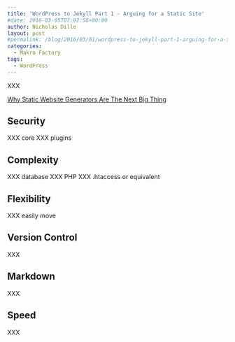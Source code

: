 ```yaml
---
title: 'WordPress to Jekyll Part 1 - Arguing for a Static Site'
#date: 2016-03-05T07:02:56+00:00
author: Nicholas Dille
layout: post
#permalink: /blog/2016/03/01/wordpress-to-jekyll-part-1-arguing-for-a-static-site/
categories:
  - Makro Factory
tags:
  - WordPress
---
```

XXX

[Why Static Website Generators Are The Next Big Thing](https://www.smashingmagazine.com/2015/11/modern-static-website-generators-next-big-thing/)

<!--more-->

## Security

XXX core
XXX plugins

## Complexity

XXX database
XXX PHP
XXX .htaccess or equivalent

## Flexibility

XXX easily move

## Version Control

XXX

## Markdown

XXX

## Speed

XXX